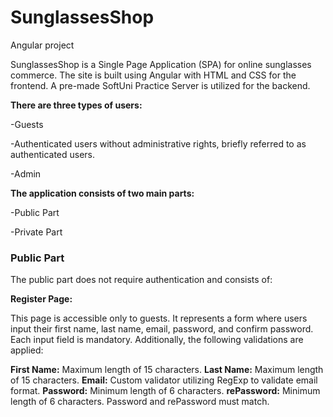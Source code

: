 # SunglassesShop
Angular project

SunglassesShop is a Single Page Application (SPA) for online sunglasses commerce. The site is built using Angular with HTML and CSS for the frontend. A pre-made SoftUni Practice Server is utilized for the backend. 

**There are three types of users:**

-Guests

-Authenticated users without administrative rights, briefly referred to as authenticated users.

-Admin

**The application consists of two main parts:**

-Public Part

-Private Part

### Public Part

The public part does not require authentication and consists of:

**Register Page:**

This page is accessible only to guests. It represents a form where users input their first name, last name, email, password, and confirm password. 
Each input field is mandatory. Additionally, the following validations are applied:

**First Name:** Maximum length of 15 characters.
**Last Name:** Maximum length of 15 characters.
**Email:** Custom validator utilizing RegExp to validate email format.
**Password:** Minimum length of 6 characters.
**rePassword:** Minimum length of 6 characters.
Password and rePassword must match.
